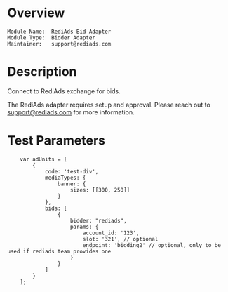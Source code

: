 # Overview

```
Module Name:  RediAds Bid Adapter
Module Type:  Bidder Adapter
Maintainer:   support@rediads.com
```

# Description

Connect to RediAds exchange for bids.

The RediAds adapter requires setup and approval.
Please reach out to support@rediads.com for more information.

# Test Parameters
```
    var adUnits = [
        {
            code: 'test-div',
            mediaTypes: {
                banner: {
                    sizes: [[300, 250]]
                }
            },
            bids: [
                {
                    bidder: "rediads",
                    params: {
                        account_id: '123',
                        slot: '321', // optional
                        endpoint: 'bidding2' // optional, only to be used if rediads team provides one
                    }
                }
            ]
        }
    ];
```
